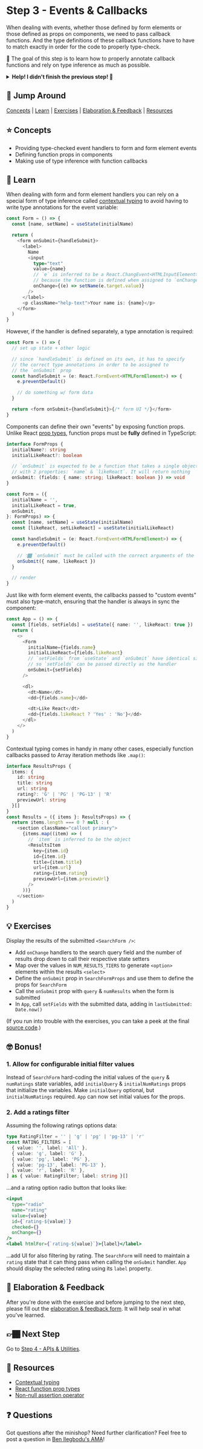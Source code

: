 # Step 3 - Events & Callbacks

When dealing with events, whether those defined by form elements or those defined as props on components, we need to pass callback functions. And the type definitions of these callback functions have to have to match exactly in order for the code to properly type-check.

🏅 The goal of this step is to learn how to properly annotate callback functions and rely on type inference as much as possible.

<details>
  <summary><b>Help! I didn't finish the previous step! 🚨</b></summary>

If you didn't successfully complete the previous step, that's okay! The steps are meant to push you. 😄

However, you may find yourself in a position where you app is not compiling because of TypeScript errors, and it's preventing you from working on the next step. No problem! Stash your changes **in a new terminal window**, and you should be good to continue:

```sh
git stash push -m "In-progress Step 2 exercises"
```

Your app should automatically reset and you should be able to continue on with the current step.

</details>

## 🐇 Jump Around

[Concepts](#-concepts) | [Learn](#-learn) | [Exercises](#-exercises) | [Elaboration & Feedback](#-elaboration--feedback) | [Resources](#-resources)

## ⭐ Concepts

- Providing type-checked event handlers to form and form element events
- Defining function props in components
- Making use of type inference with function callbacks

## 📝 Learn

When dealing with form and form element handlers you can rely on a special form of type inference called [contextual typing](https://www.typescriptlang.org/docs/handbook/type-inference.html#contextual-typing) to avoid having to write type annotations for the event variable:

```ts
const Form = () => {
  const [name, setName] = useState(initialName)

  return (
    <form onSubmit={handleSubmit}>
      <label>
        Name
        <input
          type="text"
          value={name}
          // `e` is inferred to be a React.ChangEvent<HTMLInputElement>
          // because the function is defined when assigned to `onChange`
          onChange={(e) => setName(e.target.value)}
        />
      </label>
      <p className="help-text">Your name is: {name}</p>
    </form>
  )
}
```

However, if the handler is defined separately, a type annotation is required:

```ts
const Form = () => {
  // set up state + other logic

  // since `handleSubmit` is defined on its own, it has to specify
  // the correct type annotations in order to be assigned to
  // the `onSubmit` prop
  const handleSubmit = (e: React.FormEvent<HTMLFormElement>) => {
    e.preventDefault()

    // do something w/ form data
  }

  return <form onSubmit={handleSubmit}>{/* form UI */}</form>
}
```

Components can define their own "events" by exposing function props. Unlike React [prop types](https://reactjs.org/docs/typechecking-with-proptypes.html), function props must be **fully** defined in TypeScript:

```ts
interface FormProps {
  initialName?: string
  initialLikeReact?: boolean

  // `onSubmit` is expected to be a function that takes a single object parameter
  // with 2 properties: `name` & `likeReact`. It will return nothing
  onSubmit: (fields: { name: string; likeReact: boolean }) => void
}

const Form = ({
  initialName = '',
  initialLikeReact = true,
  onSubmit,
}: FormProps) => {
  const [name, setName] = useState(initialName)
  const [likeReact, setLikeReact] = useState(initialLikeReact)

  const handleSubmit = (e: React.FormEvent<HTMLFormElement>) => {
    e.preventDefault()

    // 👇🏾 `onSubmit` must be called with the correct arguments of the right types
    onSubmit({ name, likeReact })
  }

  // render
}
```

Just like with form element events, the callbacks passed to "custom events" must also type-match, ensuring that the handler is always in sync the component:

```ts
const App = () => {
  const [fields, setFields] = useState({ name: '', likeReact: true })
  return (
    <>
      <Form
        initialName={fields.name}
        initialLikeReact={fields.likeReact}
        // `setFields` from `useState` and `onSubmit` have identical signatures
        // so `setFields` can be passed directly as the handler
        onSubmit={setFields}
      />

      <dl>
        <dt>Name</dt>
        <dd>{fields.name}</dd>

        <dt>Like React</dt>
        <dd>{fields.likeReact ? 'Yes' : 'No'}</dd>
      </dl>
    </>
  )
}
```

Contextual typing comes in handy in many other cases, especially function callbacks passed to Array iteration methods like `.map()`:

```ts
interface ResultsProps {
  items: {
    id: string
    title: string
    url: string
    rating?: 'G' | 'PG' | 'PG-13' | 'R'
    previewUrl: string
  }[]
}
const Results = ({ items }: ResultsProps) => {
  return items.length === 0 ? null : (
    <section className="callout primary">
      {items.map((item) => (
        // `item` is inferred to be the object
        <ResultsItem
          key={item.id}
          id={item.id}
          title={item.title}
          url={item.url}
          rating={item.rating}
          previewUrl={item.previewUrl}
        />
      ))}
    </section>
  )
}
```

## 💡 Exercises

Display the results of the submitted `<SearchForm />`:

- Add `onChange` handlers to the search query field and the number of results drop down to call their respective state setters
- Map over the values in `NUM_RESULTS_TIERS` to generate `<option>` elements within the results `<select>`
- Define the `onSubmit` prop in `SearchFormProps` and use them to define the props for `SearchForm`
- Call the `onSubmit` prop with `query` & `numResults` when the form is submitted
- In `App`, call `setFields` with the submitted data, adding in `lastSubmitted: Date.now()`

(If you run into trouble with the exercises, you can take a peek at the final [source code](./final/App.tsx).)

## 🤓 Bonus!

### 1. Allow for configurable initial filter values

Instead of `SearchForm` hard-coding the initial values of the `query` & `numRatings` state variables, add `initialQuery` & `initialNumRatings` props that initialize the variables. Make `initialQuery` optional, but `initialNumRatings` required. `App` can now set initial values for the props.

### 2. Add a ratings filter

Assuming the following ratings options data:

```ts
type RatingFilter = '' | 'g' | 'pg' | 'pg-13' | 'r'
const RATING_FILTERS = [
  { value: '', label: 'All' },
  { value: 'g', label: 'G' },
  { value: 'pg', label: 'PG' },
  { value: 'pg-13', label: 'PG-13' },
  { value: 'r', label: 'R' },
] as { value: RatingFilter; label: string }[]
```

...and a rating option radio button that looks like:

```jsx
<input
  type="radio"
  name="rating"
  value={value}
  id={`rating-${value}`}
  checked={}
  onChange={}
/>
<label htmlFor={`rating-${value}`}>{label}</label>
```

...add UI for also filtering by rating. The `SearchForm` will need to maintain a `rating` state that it can thing pass when calling the `onSubmit` handler. `App` should display the selected rating using its `label` property.

## 🧠 Elaboration & Feedback

After you're done with the exercise and before jumping to the next step, please fill out the [elaboration & feedback form](https://docs.google.com/forms/d/e/1FAIpQLScRocWvtbrl4XmT5_NRiE8bSK3CMZil-ZQByBAt8lpsurcRmw/viewform?usp=pp_url&entry.1671251225=TypeScript+For+React+Developers+Minishop&entry.1984987236=Step+3+-+Events+/+Callbacks). It will help seal in what you've learned.

## 👉🏾 Next Step

Go to [Step 4 - APIs & Utilities](../04-api).

## 📕 Resources

- [Contextual typing](https://www.typescriptlang.org/docs/handbook/type-inference.html#contextual-typing)
- [React function prop types](https://www.benmvp.com/blog/react-prop-types-with-typescript/#function-types)
- [Non-null assertion operator](https://www.typescriptlang.org/docs/handbook/release-notes/typescript-2-0.html#non-null-assertion-operator)

## ❓ Questions

Got questions after the minishop? Need further clarification? Feel free to post a question in [Ben Ilegbodu's AMA](https://www.benmvp.com/ama/)!

